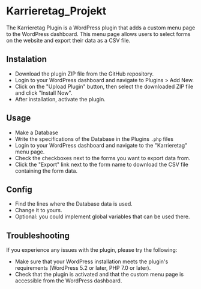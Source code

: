 # Karrieretag_Projekt

The Karrieretag Plugin is a WordPress plugin that adds a custom menu page to the WordPress dashboard. This menu page allows users to select forms on the website and export their data as a CSV file.

## Instalation

- Download the plugin ZIP file from the GitHub repository.
- Login to your WordPress dashboard and navigate to Plugins > Add New.
- Click on the "Upload Plugin" button, then select the downloaded ZIP file and click "Install Now".
- After installation, activate the plugin.

## Usage

- Make a Database
- Write the specifications of the Database in the Plugins `.php` files
- Login to your WordPress dashboard and navigate to the "Karrieretag" menu page.
- Check the checkboxes next to the forms you want to export data from.
- Click the "Export" link next to the form name to download the CSV file containing the form data.

## Config

- Find the lines where the Database data is used.
- Change it to yours.
- Optional: you could implement global variables that can be used there.

## Troubleshooting

If you experience any issues with the plugin, please try the following:

- Make sure that your WordPress installation meets the plugin's requirements (WordPress 5.2 or later, PHP 7.0 or later).
- Check that the plugin is activated and that the custom menu page is accessible from the WordPress dashboard.